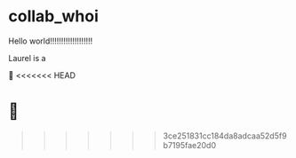 # collab_whoi
Hello world!!!!!!!!!!!!!!!!!!!

Laurel is a 

:whale:
<<<<<<< HEAD

:octopus:
=======
>>>>>>> 3ce251831cc184da8adcaa52d5f9b7195fae20d0
